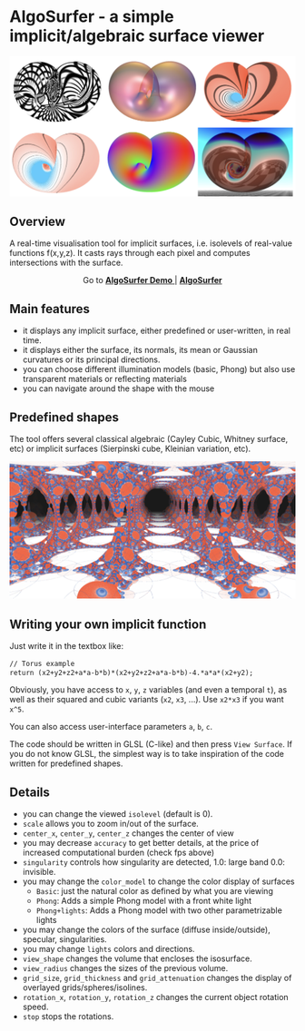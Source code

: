 # AlgoSurfer - a simple implicit/algebraic surface viewer

![Klein bootle](./snapshots/featured.jpg)

## Overview

A real-time visualisation tool for implicit surfaces, i.e. isolevels
of real-value functions f(x,y,z). It casts rays through each pixel and
computes intersections with the surface.

<p style="text-align: center;"> Go to <a href="https://jacquesolivierlachaud.github.io/AlgoSurfer"> <b>AlgoSurfer Demo</b> </a> | <a href="https://jacquesolivierlachaud.github.io/AlgoSurfer/algosurfer-implicit-surface-viewer.html"> <b>AlgoSurfer</b> </a> </p>

## Main features

- it displays any implicit surface, either predefined or user-written, in real time.
- it displays either the surface, its normals, its mean or Gaussian curvatures or its principal directions.
- you can choose different illumination models (basic, Phong) but also use transparent materials or reflecting materials
- you can navigate around the shape with the mouse

## Predefined shapes

The tool offers several classical algebraic (Cayley Cubic, Whitney surface, etc) or implicit surfaces (Sierpinski cube, Kleinian variation, etc).

![View of mean curvatures onto Kleinian variation](./snapshots/kleinian-H-1.jpg "View of mean curvatures onto Kleinian variation")

## Writing your own implicit function

Just write it in the textbox like:

```
// Torus example
return (x2+y2+z2+a*a-b*b)*(x2+y2+z2+a*a-b*b)-4.*a*a*(x2+y2);
```

Obviously, you have access to `x`, `y`, `z` variables (and even a temporal `t`), as well as their squared and cubic variants (`x2`, `x3`, ...). Use `x2*x3` if you want `x^5`.

You can also access user-interface parameters `a`, `b`, `c`.


The code should be written in GLSL (C-like) and then press `View
Surface`. If you do not know GLSL, the simplest way is to take
inspiration of the code written for predefined shapes.


## Details

- you can change the viewed `isolevel` (default is 0).
- `scale` allows you to zoom in/out of the surface.
- `center_x`, `center_y`, `center_z` changes the center of view
- you may decrease `accuracy` to get better details, at the price
  of increased computational burden (check fps above)
- `singularity` controls how singularity are detected, 1.0: large band
  0.0: invisible.
- you may change the `color_model` to change the color display of
  surfaces
  + `Basic`: just the natural color as defined by what you are viewing
  + `Phong`: Adds a simple Phong model with a front white light
  + `Phong+lights`: Adds a Phong model with two other parametrizable lights
- you may change the colors of the surface (diffuse inside/outside),
  specular, singularities.
- you may change `lights` colors and directions.
- `view_shape` changes the volume that encloses the isosurface.
- `view_radius` changes the sizes of the previous volume.
- `grid_size`, `grid_thickness` and `grid_attenuation` changes the
  display of overlayed grids/spheres/isolines.
- `rotation_x`, `rotation_y`, `rotation_z` changes the current object
  rotation speed.
- `stop` stops the rotations.
